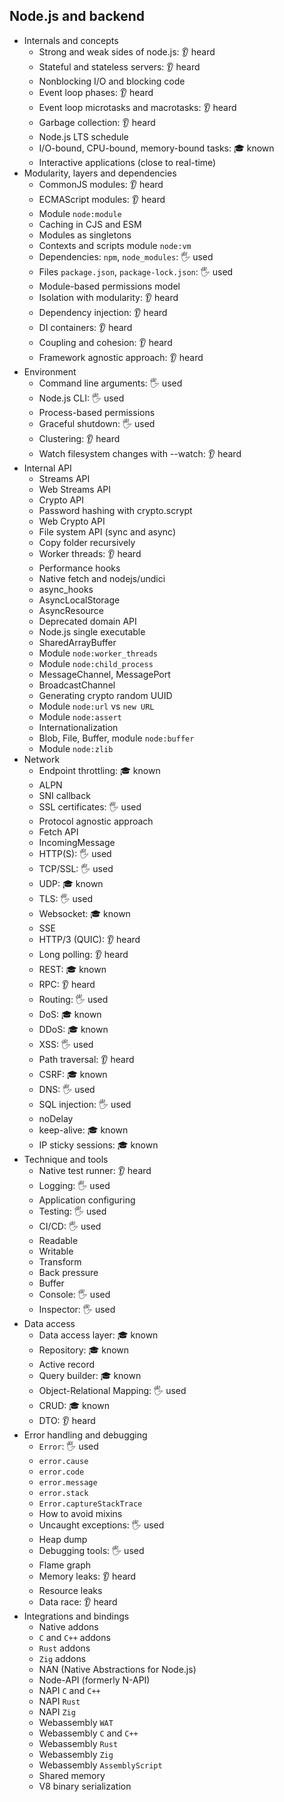 ## Node.js and backend

- Internals and concepts
  - Strong and weak sides of node.js: 👂 heard
  - Stateful and stateless servers: 👂 heard
  - Nonblocking I/O and blocking code
  - Event loop phases: 👂 heard
  - Event loop microtasks and macrotasks: 👂 heard
  - Garbage collection: 👂 heard
  - Node.js LTS schedule
  - I/O-bound, CPU-bound, memory-bound tasks: 🎓 known
  - Interactive applications (close to real-time)
- Modularity, layers and dependencies
  - CommonJS modules: 👂 heard
  - ECMAScript modules: 👂 heard
  - Module `node:module`
  - Caching in CJS and ESM
  - Modules as singletons
  - Contexts and scripts module `node:vm`
  - Dependencies: `npm`, `node_modules`: 🖐️ used
  - Files `package.json`, `package-lock.json`: 🖐️ used
  - Module-based permissions model
  - Isolation with modularity: 👂 heard
  - Dependency injection: 👂 heard
  - DI containers: 👂 heard
  - Coupling and cohesion: 👂 heard
  - Framework agnostic approach: 👂 heard
- Environment
  - Command line arguments: 🖐️ used
  - Node.js CLI: 🖐️ used
  - Process-based permissions
  - Graceful shutdown: 🖐️ used
  - Clustering: 👂 heard
  - Watch filesystem changes with --watch: 👂 heard
- Internal API
  - Streams API
  - Web Streams API
  - Crypto API
  - Password hashing with crypto.scrypt
  - Web Crypto API
  - File system API (sync and async)
  - Copy folder recursively
  - Worker threads: 👂 heard
  - Performance hooks
  - Native fetch and nodejs/undici
  - async_hooks
  - AsyncLocalStorage
  - AsyncResource
  - Deprecated domain API
  - Node.js single executable
  - SharedArrayBuffer
  - Module `node:worker_threads`
  - Module `node:child_process`
  - MessageChannel, MessagePort
  - BroadcastChannel
  - Generating crypto random UUID
  - Module `node:url` vs `new URL`
  - Module `node:assert`
  - Internationalization
  - Blob, File, Buffer, module `node:buffer`
  - Module `node:zlib`
- Network
  - Endpoint throttling: 🎓 known
  - ALPN
  - SNI callback
  - SSL certificates: 🖐️ used
  - Protocol agnostic approach
  - Fetch API
  - IncomingMessage
  - HTTP(S): 🖐️ used
  - TCP/SSL: 🖐️ used
  - UDP: 🎓 known
  - TLS: 🖐️ used
  - Websocket: 🎓 known
  - SSE
  - HTTP/3 (QUIC): 👂 heard
  - Long polling: 👂 heard
  - REST: 🎓 known
  - RPC: 👂 heard
  - Routing: 🖐️ used
  - DoS: 🎓 known
  - DDoS: 🎓 known
  - XSS: 🖐️ used
  - Path traversal: 👂 heard
  - CSRF: 🎓 known
  - DNS: 🖐️ used
  - SQL injection: 🖐️ used
  - noDelay
  - keep-alive: 🎓 known
  - IP sticky sessions: 🎓 known
- Technique and tools
  - Native test runner: 👂 heard
  - Logging: 🖐️ used
  - Application configuring
  - Testing: 🖐️ used
  - CI/CD: 🖐️ used
  - Readable
  - Writable
  - Transform
  - Back pressure
  - Buffer
  - Console: 🖐️ used
  - Inspector: 🖐️ used
- Data access
  - Data access layer: 🎓 known
  - Repository: 🎓 known
  - Active record
  - Query builder: 🎓 known
  - Object-Relational Mapping: 🖐️ used
  - CRUD: 🎓 known
  - DTO: 👂 heard
- Error handling and debugging
  - `Error`: 🖐️ used
  - `error.cause`
  - `error.code`
  - `error.message`
  - `error.stack`
  - `Error.captureStackTrace`
  - How to avoid mixins
  - Uncaught exceptions: 🖐️ used
  - Heap dump
  - Debugging tools: 🖐️ used
  - Flame graph
  - Memory leaks: 👂 heard
  - Resource leaks
  - Data race: 👂 heard
- Integrations and bindings
  - Native addons
  - `C` and `C++` addons
  - `Rust` addons
  - `Zig` addons
  - NAN (Native Abstractions for Node.js)
  - Node-API (formerly N-API)
  - NAPI `C` and `C++`
  - NAPI `Rust`
  - NAPI `Zig`
  - Webassembly `WAT`
  - Webassembly `C` and `C++`
  - Webassembly `Rust`
  - Webassembly `Zig`
  - Webassembly `AssemblyScript`
  - Shared memory
  - V8 binary serialization
